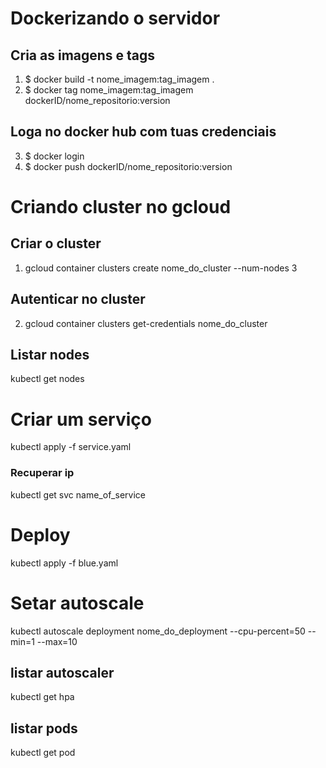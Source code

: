 
# Dockerizando o servidor

## Cria as imagens e tags
1. $ docker build -t nome_imagem:tag_imagem .
2. $ docker tag nome_imagem:tag_imagem dockerID/nome_repositorio:version

## Loga no docker hub com tuas credenciais
3. $ docker login
4. $ docker push dockerID/nome_repositorio:version


# Criando cluster no gcloud

## Criar o cluster
1. gcloud container clusters create nome_do_cluster --num-nodes 3

## Autenticar no cluster
2. gcloud container clusters get-credentials nome_do_cluster

## Listar nodes
kubectl get nodes

# Criar um serviço
kubectl apply -f service.yaml

### Recuperar ip
kubectl get svc name_of_service

# Deploy
kubectl apply -f blue.yaml

# Setar autoscale
kubectl autoscale deployment nome_do_deployment --cpu-percent=50 --min=1 --max=10

## listar autoscaler
kubectl get hpa

## listar pods
kubectl get pod
